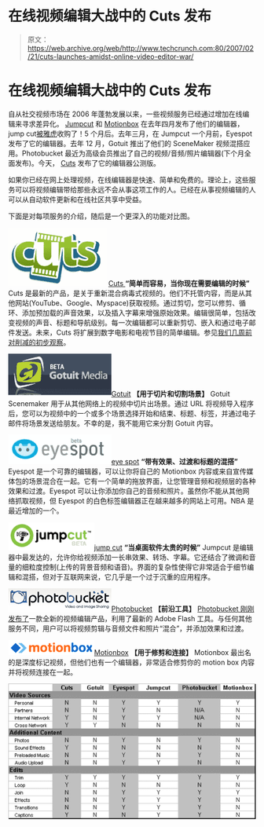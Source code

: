 # 在线视频编辑大战中的 Cuts 发布

> 原文：<https://web.archive.org/web/http://www.techcrunch.com:80/2007/02/21/cuts-launches-amidst-online-video-editor-war/>

# 在线视频编辑大战中的 Cuts 发布

自从社交视频市场在 2006 年蓬勃发展以来，一些视频服务已经通过增加在线编辑来寻求差异化。 [Jumpcut](https://web.archive.org/web/20220818024859/http://www.beta.techcrunch.com/2006/04/05/online-video-sites-breeding-like-rabbits/) 和 [Motionbox](https://web.archive.org/web/20220818024859/http://www.beta.techcrunch.com/2006/04/02/motionbox-best-online-video-sharing-so-far/) 在去年四月发布了他们的编辑器，jump cut[被雅虎](https://web.archive.org/web/20220818024859/http://www.beta.techcrunch.com/2006/09/27/yahoo-has-acquired-jumpcut/)收购了！5 个月后。去年三月，在 Jumpcut 一个月前，Eyespot 发布了它的编辑器。去年 12 月，Gotuit 推出了他们的 SceneMaker 视频混搭应用。Photobucket 最近为高级会员推出了自己的视频/音频/照片编辑器(下个月全面发布)。今天， [Cuts](https://web.archive.org/web/20220818024859/http://cuts.com/) 发布了它的编辑器公测版。

如果你已经在网上处理视频，在线编辑器是快速、简单和免费的。理论上，这些服务可以将视频编辑带给那些永远不会从事这项工作的人。已经在从事视频编辑的人可以从自动软件更新和在线社区共享中受益。

下面是对每项服务的介绍，随后是一个更深入的功能对比图。

![cuts](img/55374ab79a3d0bfea5c9e32d42d0c676.png) [ Cuts ](https://web.archive.org/web/20220818024859/http://cuts.com/) 
**“简单而容易，当你现在需要编辑的时候”**
Cuts 是最新的产品，是关于重新混合病毒式视频的。他们不托管内容，而是从其他网站(YouTube、Google、Myspace)获取视频。通过剪切，您可以修剪、循环、添加预加载的声音效果，以及插入字幕来增强原始效果。编辑很简单，包括改变视频的声音、标题和导航级别。每一次编辑都可以重新剪切、嵌入和通过电子邮件发送。未来，Cuts 将扩展到数字电影和电视节目的简单编辑。参见[我们几周前对削减的初步观察](https://web.archive.org/web/20220818024859/http://www.beta.techcrunch.com/2007/02/03/sneak-peek-video-remixing-with-cuts/)。

![gotuit](img/597b0a1ede833cc3b469194850e0280f.png)[Gotuit](https://web.archive.org/web/20220818024859/http://gotuit.com/)
**【用于切片和切割场景】**
Gotuit Scenemaker 用于从其他网络上的视频中切片出场景。通过 URL 将视频导入程序后，您可以为视频中的一个或多个场景选择开始和结束、标题、标签，并通过电子邮件将场景发送给朋友。不幸的是，我不能用它来分割 Gotuit 内容。

![eyespot](img/fae1c775efa517ca5cf7b2cf97747fb2.png)[eye spot](https://web.archive.org/web/20220818024859/http://eyespot.com/)
**“带有效果、过渡和标题的混搭”**
Eyespot 是一个可靠的编辑器，可以让你将自己的 Motionbox 内容或来自宣传媒体包的场景混合在一起。它有一个简单的拖放界面，让您管理音频和视频层的各种效果和过渡。Eyespot 可以让你添加你自己的音频和照片。虽然你不能从其他网络抓取视频，但 Eyespot 的白色标签编辑器正在越来越多的网站上可用。NBA 是最近增加的一个。

![jumpcut](img/7d430c25c7ee5cb22cdead6149cdd76b.png)[jump cut](https://web.archive.org/web/20220818024859/http://jumpcut.com/)
**“当桌面软件太贵的时候”**
Jumpcut 是编辑器中最发达的，允许你给视频添加一长串效果、转场、字幕。它还结合了微调和音量的细粒度控制(上传的背景音频和语音)。界面的复杂性使得它非常适合于细节编辑和混搭，但对于互联网来说，它几乎是一个过于沉重的应用程序。

![photobucket](img/5c533aa69dc320b4d2485ac4cca6e76e.png)[Photobucket](https://web.archive.org/web/20220818024859/http://photobucket.com/)
**【前沿工具】**
[Photobucket 刚刚发布了](https://web.archive.org/web/20220818024859/http://www.beta.techcrunch.com/2007/02/16/newest-flash-tools-on-display-at-photobucket/)一款全新的视频编辑产品，利用了最新的 Adobe Flash 工具。与任何其他服务不同，用户可以将视频剪辑与音频文件和照片“混合”，并添加效果和过渡。

![motionbox](img/89092e69387eb6d517a1d7da547e2de5.png)[Motionbox](https://web.archive.org/web/20220818024859/http://motionbox.com/)
**【用于修剪和连接】**
Motionbox 最出名的是深度标记视频，但他们也有一个编辑器，非常适合修剪你的 motion box 内容并将视频连接在一起。

![editcomp.png](img/379b6fa0e3d890f92bebc309974c3efc.png)